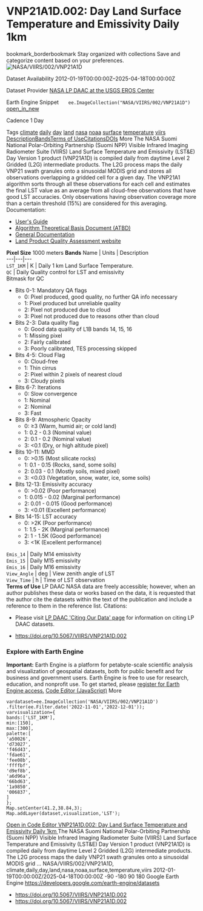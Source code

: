  
#  VNP21A1D.002: Day Land Surface Temperature and Emissivity Daily 1km 
bookmark_borderbookmark Stay organized with collections  Save and categorize content based on your preferences.
![NASA/VIIRS/002/VNP21A1D](https://developers.google.com/earth-engine/datasets/images/NASA/NASA_VIIRS_002_VNP21A1D_sample.png) 

Dataset Availability
    2012-01-19T00:00:00Z–2025-04-18T00:00:00Z 

Dataset Provider
     [ NASA LP DAAC at the USGS EROS Center ](https://doi.org/10.5067/VIIRS/VNP21A1D.002) 

Earth Engine Snippet
     `    ee.ImageCollection("NASA/VIIRS/002/VNP21A1D")   ` [ open_in_new ](https://code.earthengine.google.com/?scriptPath=Examples:Datasets/NASA/NASA_VIIRS_002_VNP21A1D) 

Cadence
    1 Day 

Tags
     [climate](https://developers.google.com/earth-engine/datasets/tags/climate) [daily](https://developers.google.com/earth-engine/datasets/tags/daily) [day](https://developers.google.com/earth-engine/datasets/tags/day) [land](https://developers.google.com/earth-engine/datasets/tags/land) [nasa](https://developers.google.com/earth-engine/datasets/tags/nasa) [noaa](https://developers.google.com/earth-engine/datasets/tags/noaa) [surface](https://developers.google.com/earth-engine/datasets/tags/surface) [temperature](https://developers.google.com/earth-engine/datasets/tags/temperature) [viirs](https://developers.google.com/earth-engine/datasets/tags/viirs)
[Description](https://developers.google.com/earth-engine/datasets/catalog/NASA_VIIRS_002_VNP21A1D#description)[Bands](https://developers.google.com/earth-engine/datasets/catalog/NASA_VIIRS_002_VNP21A1D#bands)[Terms of Use](https://developers.google.com/earth-engine/datasets/catalog/NASA_VIIRS_002_VNP21A1D#terms-of-use)[Citations](https://developers.google.com/earth-engine/datasets/catalog/NASA_VIIRS_002_VNP21A1D#citations)[DOIs](https://developers.google.com/earth-engine/datasets/catalog/NASA_VIIRS_002_VNP21A1D#dois) More
The NASA Suomi National Polar-Orbiting Partnership (Suomi NPP) Visible Infrared Imaging Radiometer Suite (VIIRS) Land Surface Temperature and Emissivity (LST&E) Day Version 1 product (VNP21A1D) is compiled daily from daytime Level 2 Gridded (L2G) intermediate products.
The L2G process maps the daily VNP21 swath granules onto a sinusoidal MODIS grid and stores all observations overlapping a gridded cell for a given day. The VNP21A1 algorithm sorts through all these observations for each cell and estimates the final LST value as an average from all cloud-free observations that have good LST accuracies. Only observations having observation coverage more than a certain threshold (15%) are considered for this averaging.
Documentation:
  * [User's Guide](https://lpdaac.usgs.gov/documents/429/VNP21_User_Guide_V1.pdf)
  * [Algorithm Theoretical Basis Document (ATBD)](https://lpdaac.usgs.gov/documents/1332/VNP21_ATBD_V1.pdf)
  * [General Documentation](https://lpdaac.usgs.gov/products/vnp21a1dv002/)
  * [Land Product Quality Assessment website](https://landweb.modaps.eosdis.nasa.gov/browse?sensor=VIIRS&sat=SNPP)


**Pixel Size** 1000 meters 
**Bands**
Name | Units | Description  
---|---|---  
`LST_1KM` | K | Daily 1 km Land Surface Temperature.  
`QC` | Daily Quality control for LST and emissivity  
Bitmask for QC
  * Bits 0-1: Mandatory QA flags 
    * 0: Pixel produced, good quality, no further QA info necessary
    * 1: Pixel produced but unreliable quality
    * 2: Pixel not produced due to cloud
    * 3: Pixel not produced due to reasons other than cloud
  * Bits 2-3: Data quality flag 
    * 0: Good data quality of L1B bands 14, 15, 16
    * 1: Missing pixel
    * 2: Fairly calibrated
    * 3: Poorly calibrated, TES processing skipped
  * Bits 4-5: Cloud Flag 
    * 0: Cloud-free
    * 1: Thin cirrus
    * 2: Pixel within 2 pixels of nearest cloud
    * 3: Cloudy pixels
  * Bits 6-7: Iterations 
    * 0: Slow convergence
    * 1: Nominal
    * 2: Nominal
    * 3: Fast
  * Bits 8-9: Atmospheric Opacity 
    * 0: ≥3 (Warm, humid air; or cold land)
    * 1: 0.2 - 0.3 (Nominal value)
    * 2: 0.1 - 0.2 (Nominal value)
    * 3: <0.1 (Dry, or high altitude pixel)
  * Bits 10-11: MMD 
    * 0: >0.15 (Most silicate rocks)
    * 1: 0.1 - 0.15 (Rocks, sand, some soils)
    * 2: 0.03 - 0.1 (Mostly soils, mixed pixel)
    * 3: <0.03 (Vegetation, snow, water, ice, some soils)
  * Bits 12-13: Emissivity accuracy 
    * 0: >0.02 (Poor performance)
    * 1: 0.015 - 0.02 (Marginal performance)
    * 2: 0.01 - 0.015 (Good performance)
    * 3: <0.01 (Excellent performance)
  * Bits 14-15: LST accuracy 
    * 0: >2K (Poor performance)
    * 1: 1.5 - 2K (Marginal performance)
    * 2: 1 - 1.5K (Good performance)
    * 3: <1K (Excellent performance)

  
`Emis_14` | Daily M14 emissivity  
`Emis_15` | Daily M15 emissivity  
`Emis_16` | Daily M16 emissivity  
`View_Angle` | deg | View zenith angle of LST  
`View_Time` | h | Time of LST observation  
**Terms of Use**
LP DAAC NASA data are freely accessible; however, when an author publishes these data or works based on the data, it is requested that the author cite the datasets within the text of the publication and include a reference to them in the reference list.
Citations:
  * Please visit [LP DAAC 'Citing Our Data' page](https://lpdaac.usgs.gov/citing_our_data) for information on citing LP DAAC datasets.


  * [ https://doi.org/10.5067/VIIRS/VNP21A1D.002 ](https://doi.org/10.5067/VIIRS/VNP21A1D.002)


### Explore with Earth Engine
**Important:** Earth Engine is a platform for petabyte-scale scientific analysis and visualization of geospatial datasets, both for public benefit and for business and government users. Earth Engine is free to use for research, education, and nonprofit use. To get started, please [register for Earth Engine access.](https://console.cloud.google.com/earth-engine)
[Code Editor (JavaScript)](https://developers.google.com/earth-engine/datasets/catalog/NASA_VIIRS_002_VNP21A1D#code-editor-javascript-sample) More
```
vardataset=ee.ImageCollection('NASA/VIIRS/002/VNP21A1D')
.filter(ee.Filter.date('2022-11-01','2022-12-01'));
varvisualization={
bands:['LST_1KM'],
min:[150],
max:[300],
palette:[
'a50026',
'd73027',
'f46d43',
'fdae61',
'fee08b',
'ffffbf',
'd9ef8b',
'a6d96a',
'66bd63',
'1a9850',
'006837',
]
};
Map.setCenter(41.2,38.84,3);
Map.addLayer(dataset,visualization,'LST');
```
[ Open in Code Editor ](https://code.earthengine.google.com/?scriptPath=Examples:Datasets/NASA/NASA_VIIRS_002_VNP21A1D)
[ VNP21A1D.002: Day Land Surface Temperature and Emissivity Daily 1km ](https://developers.google.com/earth-engine/datasets/catalog/NASA_VIIRS_002_VNP21A1D)
The NASA Suomi National Polar-Orbiting Partnership (Suomi NPP) Visible Infrared Imaging Radiometer Suite (VIIRS) Land Surface Temperature and Emissivity (LST&E) Day Version 1 product (VNP21A1D) is compiled daily from daytime Level 2 Gridded (L2G) intermediate products. The L2G process maps the daily VNP21 swath granules onto a sinusoidal MODIS grid …
NASA/VIIRS/002/VNP21A1D, climate,daily,day,land,nasa,noaa,surface,temperature,viirs 
2012-01-19T00:00:00Z/2025-04-18T00:00:00Z
-90 -180 90 180 
Google Earth Engine
https://developers.google.com/earth-engine/datasets
  * [ https://doi.org/10.5067/VIIRS/VNP21A1D.002 ](https://doi.org/https://doi.org/10.5067/VIIRS/VNP21A1D.002)
  * [ https://doi.org/10.5067/VIIRS/VNP21A1D.002 ](https://doi.org/https://developers.google.com/earth-engine/datasets/catalog/NASA_VIIRS_002_VNP21A1D)



